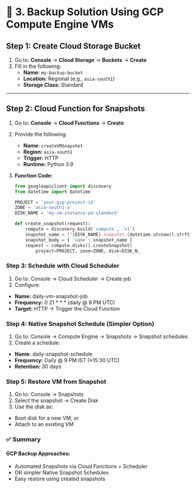 # 🔹 3. Backup Solution Using GCP Compute Engine VMs

## Step 1: Create Cloud Storage Bucket
1. Go to: **Console** → **Cloud Storage** → **Buckets** → **Create**
2. Fill in the following:
   - **Name:** `my-backup-bucket`
   - **Location:** Regional (e.g., `asia-south1`)
   - **Storage Class:** Standard
---

## Step 2: Cloud Function for Snapshots
1. Go to: **Console** → **Cloud Functions** → **Create**
2. Provide the following:
   - **Name:** `createVMSnapshot`
   - **Region:** `asia-south1`
   - **Trigger:** HTTP
   - **Runtime:** Python 3.9

3. **Function Code:**

   ```python
   from googleapiclient import discovery
   from datetime import datetime

   PROJECT = 'your-gcp-project-id'
   ZONE = 'asia-south1-a'
   DISK_NAME = 'my-vm-instance-pd-standard'

   def create_snapshot(request):
       compute = discovery.build('compute', 'v1')
       snapshot_name = f"{DISK_NAME}-snapshot-{datetime.utcnow().strftime('%Y%m%d%H%M%S')}"
       snapshot_body = { 'name': snapshot_name }
       request = compute.disks().createSnapshot(
           project=PROJECT, zone=ZONE, disk=DISK_N_

### Step 3: Schedule with Cloud Scheduler
1. Go to: Console → Cloud Scheduler → Create job
2. Configure:
 - **Name:** daily-vm-snapshot-job
 - **Frequency:** 0 21 * * * (daily @ 9 PM UTC)
 - **Target:** HTTP → Trigger the Cloud Function

### Step 4: Native Snapshot Schedule (Simpler Option)
1. Go to: Console → Compute Engine → Snapshots → Snapshot schedules
2. Create a schedule:
  - **Name:** daily-snapshot-schedule
  - **Frequency:** Daily @ 9 PM IST (≈15:30 UTC)
  - **Retention:** 30 days

### Step 5: Restore VM from Snapshot
1. Go to: Console → Snapshots
2. Select the snapshot → Create Disk
3. Use the disk as:
 - Boot disk for a new VM, or
 - Attach to an existing VM

### ✅ Summary

#### GCP Backup Approaches:
  - Automated Snapshots via Cloud Functions + Scheduler
  - OR simpler Native Snapshot Schedules
  - Easy restore using created snapshots


